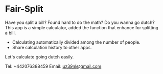 # Fair-Split

Have you split a bill? Found hard to do the math?
Do you wanna go dutch?
This app is a simple calculator, added the function that enhance for splitting a bill.

- Calculating automatically divided among the number of people.
- Share calculation history to other apps.

Let's calculate going dutch easily.

Tel: +442076388459
Email: uz39nl@gmail.com

